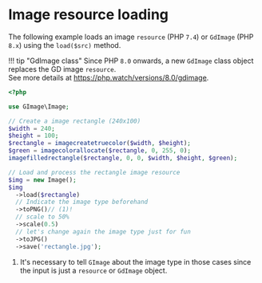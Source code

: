 # Image resource loading

The following example loads an image `resource` (PHP `7.4`) or `GdImage` (PHP `8.x`)  using the `load($src)` method.

!!! tip "GdImage class"
    Since PHP `8.0` onwards, a new `GdImage` class object replaces the GD image `resource`.<br>
    See more details at https://php.watch/versions/8.0/gdimage.

```php
<?php

use GImage\Image;

// Create a image rectangle (240x100)
$width = 240;
$height = 100;
$rectangle = imagecreatetruecolor($width, $height);
$green = imagecolorallocate($rectangle, 0, 255, 0);
imagefilledrectangle($rectangle, 0, 0, $width, $height, $green);

// Load and process the rectangle image resource
$img = new Image();
$img
  ->load($rectangle)
  // Indicate the image type beforehand
  ->toPNG()// (1)!
  // scale to 50%
  ->scale(0.5)
  // let's change again the image type just for fun
  ->toJPG()
  ->save('rectangle.jpg');
```

1.  It's necessary to tell `GImage` about the image type in those cases since the input is just a `resource` or `GdImage` object.
